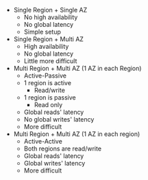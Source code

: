 - Single Region + Single AZ
	- No high availability
	- No global latency
	- Simple setup
- Single Region + Multi AZ
	- High availability
	- No global latency
	- Little more difficult
- Multi Region + Multi AZ (1 AZ in each Region)
	- Active-Passive
	- 1 region is active
		- Read/write
	- 1 region is passive
		- Read only
	- Global reads' latency
	- No global writes' latency
	- More difficult
- Multi Region + Multi AZ (1 AZ in each region)
	- Active-Active
	- Both regions are read/write
	- Global reads' latency
	- Global writes' latency
	- More difficult